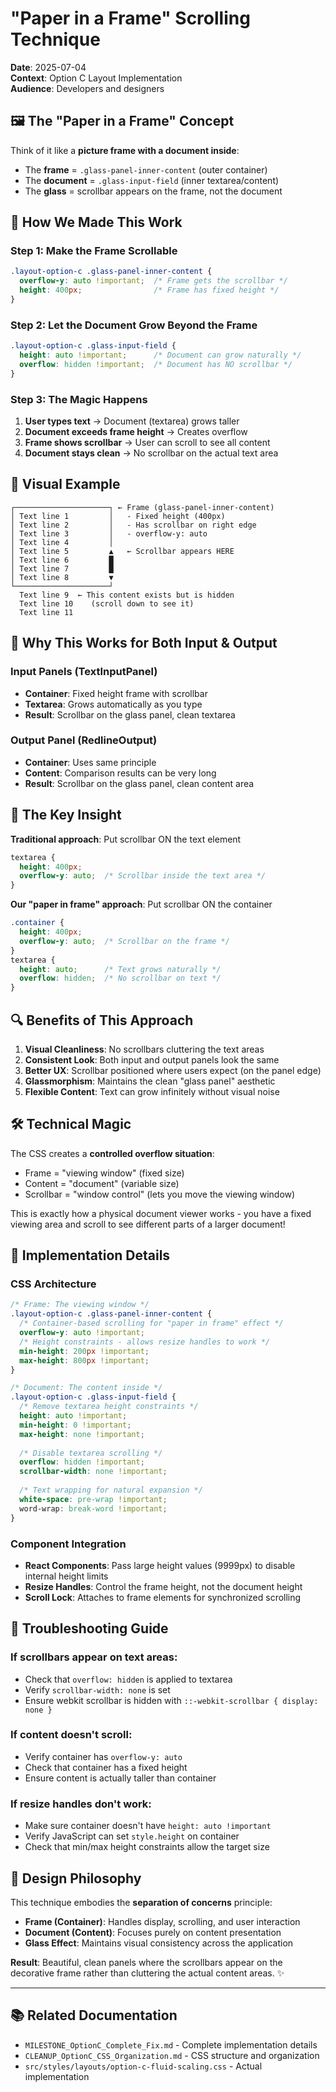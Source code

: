 # "Paper in a Frame" Scrolling Technique

**Date**: 2025-07-04  
**Context**: Option C Layout Implementation  
**Audience**: Developers and designers

## 🖼️ **The "Paper in a Frame" Concept**

Think of it like a **picture frame with a document inside**:
- The **frame** = `.glass-panel-inner-content` (outer container)
- The **document** = `.glass-input-field` (inner textarea/content)
- The **glass** = scrollbar appears on the frame, not the document

## 🔧 **How We Made This Work**

### **Step 1: Make the Frame Scrollable**
```css
.layout-option-c .glass-panel-inner-content {
  overflow-y: auto !important;  /* Frame gets the scrollbar */
  height: 400px;                /* Frame has fixed height */
}
```

### **Step 2: Let the Document Grow Beyond the Frame**
```css
.layout-option-c .glass-input-field {
  height: auto !important;      /* Document can grow naturally */
  overflow: hidden !important;  /* Document has NO scrollbar */
}
```

### **Step 3: The Magic Happens**
1. **User types text** → Document (textarea) grows taller
2. **Document exceeds frame height** → Creates overflow
3. **Frame shows scrollbar** → User can scroll to see all content
4. **Document stays clean** → No scrollbar on the actual text area

## 📝 **Visual Example**

```
┌─────────────────────┐ ← Frame (glass-panel-inner-content)
│ Text line 1         │   - Fixed height (400px)
│ Text line 2         │   - Has scrollbar on right edge
│ Text line 3         │   - overflow-y: auto
│ Text line 4         │
│ Text line 5         ▲   ← Scrollbar appears HERE
│ Text line 6         █
│ Text line 7         █
│ Text line 8         ▼
└─────────────────────┘
  Text line 9  ← This content exists but is hidden
  Text line 10    (scroll down to see it)
  Text line 11
```

## 🎯 **Why This Works for Both Input & Output**

### **Input Panels (TextInputPanel)**
- **Container**: Fixed height frame with scrollbar
- **Textarea**: Grows automatically as you type
- **Result**: Scrollbar on the glass panel, clean textarea

### **Output Panel (RedlineOutput)** 
- **Container**: Uses same principle
- **Content**: Comparison results can be very long
- **Result**: Scrollbar on the glass panel, clean content area

## 🚀 **The Key Insight**

**Traditional approach**: Put scrollbar ON the text element
```css
textarea {
  height: 400px;
  overflow-y: auto;  /* Scrollbar inside the text area */
}
```

**Our "paper in frame" approach**: Put scrollbar ON the container
```css
.container {
  height: 400px;
  overflow-y: auto;  /* Scrollbar on the frame */
}
textarea {
  height: auto;      /* Text grows naturally */
  overflow: hidden;  /* No scrollbar on text */
}
```

## 🔍 **Benefits of This Approach**

1. **Visual Cleanliness**: No scrollbars cluttering the text areas
2. **Consistent Look**: Both input and output panels look the same
3. **Better UX**: Scrollbar positioned where users expect (on the panel edge)
4. **Glassmorphism**: Maintains the clean "glass panel" aesthetic
5. **Flexible Content**: Text can grow infinitely without visual noise

## 🛠️ **Technical Magic**

The CSS creates a **controlled overflow situation**:
- Frame = "viewing window" (fixed size)
- Content = "document" (variable size)  
- Scrollbar = "window control" (lets you move the viewing window)

This is exactly how a physical document viewer works - you have a fixed viewing area and scroll to see different parts of a larger document!

## 🎨 **Implementation Details**

### **CSS Architecture**
```css
/* Frame: The viewing window */
.layout-option-c .glass-panel-inner-content {
  /* Container-based scrolling for "paper in frame" effect */
  overflow-y: auto !important;
  /* Height constraints - allows resize handles to work */
  min-height: 200px !important;
  max-height: 800px !important;
}

/* Document: The content inside */
.layout-option-c .glass-input-field {
  /* Remove textarea height constraints */
  height: auto !important;
  min-height: 0 !important;
  max-height: none !important;
  
  /* Disable textarea scrolling */
  overflow: hidden !important;
  scrollbar-width: none !important;
  
  /* Text wrapping for natural expansion */
  white-space: pre-wrap !important;
  word-wrap: break-word !important;
}
```

### **Component Integration**
- **React Components**: Pass large height values (9999px) to disable internal height limits
- **Resize Handles**: Control the frame height, not the document height
- **Scroll Lock**: Attaches to frame elements for synchronized scrolling

## 🔧 **Troubleshooting Guide**

### **If scrollbars appear on text areas:**
- Check that `overflow: hidden` is applied to textarea
- Verify `scrollbar-width: none` is set
- Ensure webkit scrollbar is hidden with `::-webkit-scrollbar { display: none }`

### **If content doesn't scroll:**
- Verify container has `overflow-y: auto`
- Check that container has a fixed height
- Ensure content is actually taller than container

### **If resize handles don't work:**
- Make sure container doesn't have `height: auto !important`
- Verify JavaScript can set `style.height` on container
- Check that min/max height constraints allow the target size

## 🎯 **Design Philosophy**

This technique embodies the **separation of concerns** principle:
- **Frame (Container)**: Handles display, scrolling, and user interaction
- **Document (Content)**: Focuses purely on content presentation
- **Glass Effect**: Maintains visual consistency across the application

**Result**: Beautiful, clean panels where the scrollbars appear on the decorative frame rather than cluttering the actual content areas. ✨

---

## 📚 **Related Documentation**

- `MILESTONE_OptionC_Complete_Fix.md` - Complete implementation details
- `CLEANUP_OptionC_CSS_Organization.md` - CSS structure and organization
- `src/styles/layouts/option-c-fluid-scaling.css` - Actual implementation
